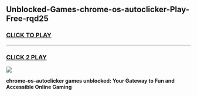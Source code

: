 
## Unblocked-Games-chrome-os-autoclicker-Play-Free-rqd25
<h3>
<a href="https://premium76.site?title=chrome-os-autoclicker&ref=17A">CLICK TO PLAY</a></h3>
<hr>

<h3>
<a href="https://premium76.site?title=chrome-os-autoclicker&ref=17A">CLICK 2 PLAY</a>
  
</h3>

<a href="https://premium76.site?title=chrome-os-autoclicker&ref=17A"><img src="https://clearcache.store/games.png"></a>


**chrome-os-autoclicker games unblocked: Your Gateway to Fun and Accessible Online Gaming**
